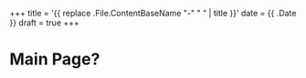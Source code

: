 +++
title = '{{ replace .File.ContentBaseName "-" " " | title }}'
date = {{ .Date }}
draft = true
+++

# Main Page?